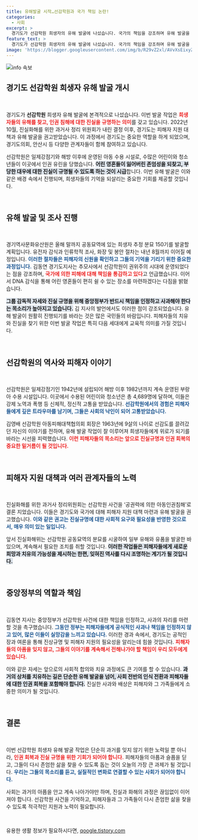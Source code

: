 ```yaml
---
title: 유해발굴 시작…선감학원과 국가 책임 논란!
categories:
  - 사회
excerpt: >
  경기도가 선감학원 희생자의 유해 발굴에 나섰습니다. 국가의 책임을 강조하며 유해 발굴을 통해 아동인권침해에 대한 진실 규명이 시작됩니다. 피해자의 아픈 과거를 되새기고, 인간의 존엄을 회복할 기회가 마련되었습니다.
feature_text: >
  경기도가 선감학원 희생자의 유해 발굴에 나섰습니다. 국가의 책임을 강조하며 유해 발굴을 통해 아동인권침해에 대한 진실 규명이 시작됩니다. 피해자의 아픈 과거를 되새기고, 인간의 존엄을 회복할 기회가 마련되었습니다.
image: 'https://blogger.googleusercontent.com/img/b/R29vZ2xl/AVvXsEixyZcFfHzMRdzZMjFBmAUKJYCLCGyLL1o632UiGVXcaFdKo_bkvkuCioo0uUKlGfBVcT3P84aROyZIXSBEx3Aw5nCQ3pTgDom1WDC4m8eifvWiAmWEEVb4x6G_l8C0QH225ldMjyaFvpxGEBGNO37VmDTDMHGhJPq73UglMfDca1-0aw/s1600/blogspot.png'
---
```


<p><img src="https://blogger.googleusercontent.com/img/b/R29vZ2xl/AVvXsEixyZcFfHzMRdzZMjFBmAUKJYCLCGyLL1o632UiGVXcaFdKo_bkvkuCioo0uUKlGfBVcT3P84aROyZIXSBEx3Aw5nCQ3pTgDom1WDC4m8eifvWiAmWEEVb4x6G_l8C0QH225ldMjyaFvpxGEBGNO37VmDTDMHGhJPq73UglMfDca1-0aw/s1600/blogspot.png" alt="info 속보" /></p>

<h2 data-ke-size="size26">경기도 선감학원 희생자 유해 발굴 개시</h2>

<p data-ke-size="size16">&nbsp;</p>

<p>경기도가 <b>선감학원</b> 희생자 유해 발굴에 본격적으로 나섰습니다. 이번 발굴 작업은 <b><span style="color: #ee2323;">희생자들의 유해를 찾고, 인권 침해에 대한 진실을 규명하는 의미</span></b>를 갖고 있습니다. 2022년 10월, 진실화해를 위한 과거사 정리 위원회가 내린 결정 이후, 경기도는 피해자 지원 대책과 유해 발굴을 권고받았습니다. 이 과정에서 경기도는 중요한 역할을 하게 되었으며, 경기도의회, 안산시 등 다양한 관계자들이 함께 참여하고 있습니다.  </p>

<p>선감학원은 일제강점기와 해방 이후에 운영된 아동 수용 시설로, 수많은 어린이와 청소년들이 이곳에서 인권 유린을 당했습니다. <b><span style="background-color: #21538527;">어린 영혼들이 잃어버린 존엄성을 되찾고, 부당한 대우에 대한 진실이 규명될 수 있도록 하는 것이 시급</span></b>합니다. 이번 유해 발굴은 이와 같은 배경 속에서 진행되며, 희생자들의 기억을 되살리는 중요한 기회를 제공할 것입니다. </p>

<p data-ke-size="size16">&nbsp;</p>

<h2 data-ke-size="size26">유해 발굴 및 조사 진행</h2>

<p data-ke-size="size16">&nbsp;</p>

<p>경기역사문화유산원은 올해 말까지 공동묘역에 있는 희생자 추정 분묘 150기를 발굴할 계획입니다. 유전자 감식과 인류학적 조사, 화장 및 봉안 절차는 내년 8월까지 이어질 예정입니다. <b><span style="color: #1a5490;">이러한 절차들은 피해자의 신원을 확인하고 그들의 기억을 기리기 위한 중요한 과정입니다.</span></b> 김동연 경기도지사는 추모사에서 선감학원이 권위주의 시대에 운영되었다는 점을 강조하며, <b><span style="color: #ee2323;">국가에 의한 피해에 대해 책임을 통감하고 있다</span></b>고 언급했습니다. 이어서 DNA 감식을 통해 어린 영혼들이 편히 쉴 수 있는 장소를 마련하겠다는 다짐을 밝혔습니다.</p>

<p><b><span style="background-color: #21538527;">그룹 감독적 자세와 진실 규명을 위해 중앙정부가 반드시 책임을 인정하고 사과해야 한다는 목소리가 높아지고 있습니다.</span></b> 김 지사의 발언에서도 이러한 점이 강조되었습니다. 유해 발굴이 원활히 진행되기를 바라는 것은 많은 국민들의 바람입니다. 피해자들의 치유와 진실을 찾기 위한 이번 발굴 작업은 특히 다음 세대에게 교육적 의미를 가질 것입니다. </p>

<p data-ke-size="size16">&nbsp;</p>

<h2 data-ke-size="size26">선감학원의 역사와 피해자 이야기</h2>

<p data-ke-size="size16">&nbsp;</p>

<p>선감학원은 일제강점기인 1942년에 설립되어 해방 이후 1982년까지 계속 운영된 부랑아 수용 시설입니다. 이곳에서 수용된 어린이와 청소년은 총 4,689명에 달하며, 이들은 강제 노역과 폭행 등 신체적, 정신적 고통을 받았습니다. <b><span style="color: #1a5490;">선감학원에서의 경험은 피해자들에게 깊은 트라우마를 남기며, 그들은 사회의 낙인이 되어 고통받았습니다.</span></b>  </p>

<p>김영배 선감학원 아동피해대책협의회 회장은 1963년에 9살의 나이로 선감도를 끌려갔던 자신의 이야기를 전하며, 유해 발굴 작업이 잘 이루어져 희생자들에게 위로가 되기를 바라는 시선을 피력했습니다. <b><span style="color: #ee2323;">이런 피해자들의 목소리는 앞으로 진실규명과 인권 회복의 중요한 밑거름이 될 것입니다.</span></b>  </p>

<p data-ke-size="size16">&nbsp;</p>

<h2 data-ke-size="size26">피해자 지원 대책과 여러 관계자들의 노력</h2>

<p data-ke-size="size16">&nbsp;</p>

<p>진실화해를 위한 과거사 정리위원회는 선감학원 사건을 ‘공권력에 의한 아동인권침해’로 결론 지었습니다. 이들은 경기도와 국가에 대해 피해자 지원 대책 마련과 유해 발굴을 권고했습니다. <b><span style="color: #1a5490;">이와 같은 권고는 진실규명에 대한 사회적 요구와 필요성을 반영한 것으로서, 매우 의미 있는 일입니다.</span></b>  </p>

<p>앞서 진실화해위는 선감학원 공동묘역의 분묘를 시굴하여 일부 유해와 유품을 발굴한 바 있으며, 계속해서 필요한 조치를 취할 것입니다. <b><span style="background-color: #21538527;">이러한 작업들은 피해자들에게 새로운 희망과 치유의 가능성을 제시하는 한편, 잊혀진 역사를 다시 조명하는 계기가 될 것입니다.</span></b>  </p>

<p data-ke-size="size16">&nbsp;</p>

<h2 data-ke-size="size26">중앙정부의 역할과 책임</h2>

<p data-ke-size="size16">&nbsp;</p>

<p>김동연 지사는 중앙정부가 선감학원 사건에 대한 책임을 인정하고, 사과의 자리를 마련할 것을 촉구했습니다. <b><span style="color: #1a5490;">그동안 정부는 피해자들에게 공식적인 사과나 책임을 인정하지 않고 있어, 많은 이들이 실망감을 느끼고 있습니다.</span></b> 이러한 경과 속에서, 경기도는 공적인 장과 여론을 통해 진상규명 및 피해자 지원의 필요성을 알리는데 힘쓸 것입니다. <b><span style="color: #ee2323;">피해자들의 아픔을 잊지 않고, 그들의 이야기를 계속해서 전해나가야 할 책임이 우리 모두에게 있습니다.</span></b>  </p>

<p>이와 같은 자세는 앞으로의 사회적 합의와 치유 과정에도 큰 기여를 할 수 있습니다. <b><span style="background-color: #21538527;">과거의 상처를 치유하는 길은 단순한 유해 발굴을 넘어, 사회 전반의 인식 전환과 피해자들에 대한 인권 회복을 포함해야 합니다.</span></b> 진실한 사과와 배상은 피해자와 그 가족들에게 소중한 의미가 될 것입니다.</p>

<p data-ke-size="size16">&nbsp;</p>

<h2 data-ke-size="size26">결론</h2>

<p data-ke-size="size16">&nbsp;</p>

<p>이번 선감학원 희생자 유해 발굴 작업은 단순히 과거를 잊지 않기 위한 노력일 뿐 아니라, <b><span style="color: #ee2323;">인권 회복과 진실 규명을 위한 기회가 되어야 합니다.</span></b> 피해자들의 아픔과 슬픔을 딛고, 그들이 다시 존엄한 삶을 찾을 수 있도록 돕는 것이 오늘의 가장 큰 과제가 될 것입니다. <b><span style="color: #1a5490;">우리는 그들의 목소리를 듣고, 실질적인 변화로 연결할 수 있는 사회가 되어야 합니다.</span></b> </p>

<p>사회는 과거의 아픔을 안고 계속 나아가야만 하며, 진실과 화해의 과정은 끊임없이 이어져야 합니다. 선감학원 사건을 기억하고, 피해자들과 그 가족들이 다시 존엄한 삶을 찾을 수 있도록 적극적인 지원과 노력이 필요합니다. </p>

<p data-ke-size="size16">&nbsp;</p>
유용한 생활 정보가 필요하시다면, <a href="https://qoogle.tistory.com" rel="dofollow">qoogle.tistory.com</a>


